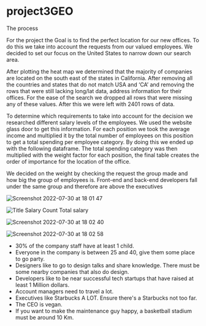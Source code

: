 # project3GEO

The process 

For the project the Goal is to find the perfect location for our new offices. 
To do this we take into account the requests from our valued employees.  We decided to set our focus on the United States to narrow down our search area. 

After plotting the heat map we determined that the majority of companies are located on the south east of the states in California. After removing all the countries and states that do not match  USA and ‘CA’ and removing the rows that were still lacking long/lat data, address information for their offices. For the ease of the search we dropped all rows that were missing any of these values. After this we were left with 2401 rows of data.

To determine which requirements to take into account for the decision we researched different salary levels of the employees. We used the website glass door to get this information. For each position we took the average income and multiplied it by the total number of employees on this position to get a total spending per employee category. By doing this we ended up with the following dataframe.  The total spending category was then multiplied with the weight factor for each position, the final table creates the order of importance for the location of the office.

We decided on the weight by checking the request the group made and how big the group of employees is. 
Front-end and back-end developers fall under the same group and therefore are above the executives 


![Screenshot 2022-07-30 at 18 01 47](https://user-images.githubusercontent.com/104360125/181925263-770a23de-ff8d-45bd-8ca1-44d41afcc97b.png)

![Title Salary Count Total salary](https://user-images.githubusercontent.com/104360125/181925286-09e59fe8-9963-4cee-99dd-b57202d3108a.png)

![Screenshot 2022-07-30 at 18 02 40](https://user-images.githubusercontent.com/104360125/181925304-586ca9ea-bc51-4c6c-85b1-7617fb10fd28.png)

![Screenshot 2022-07-30 at 18 02 58](https://user-images.githubusercontent.com/104360125/181925317-020f80b9-ddcf-42ac-b3ae-b5d05bc9538f.png)




- 30% of the company staff have at least 1 child.
- Everyone in the company is between 25 and 40, give them some place to go party.
- Designers like to go to design talks and share knowledge. There must be some nearby companies that also do design.
- Developers like to be near successful tech startups that have raised at least 1 Million dollars.
- Account managers need to travel a lot.
- Executives like Starbucks A LOT. Ensure there's a Starbucks not too far.
- The CEO is vegan. 
- If you want to make the maintenance guy happy, a basketball stadium must be around 10 Km.




